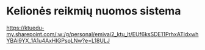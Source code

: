# Kelionės reikmių nuomos sistema

https://ktuedu-my.sharepoint.com/:w:/g/personal/emivai2_ktu_lt/EUf6ksSDE11PrhxATidxwhYBAi9YX_1A1u4AxHIGPspLNw?e=L18ULJ
